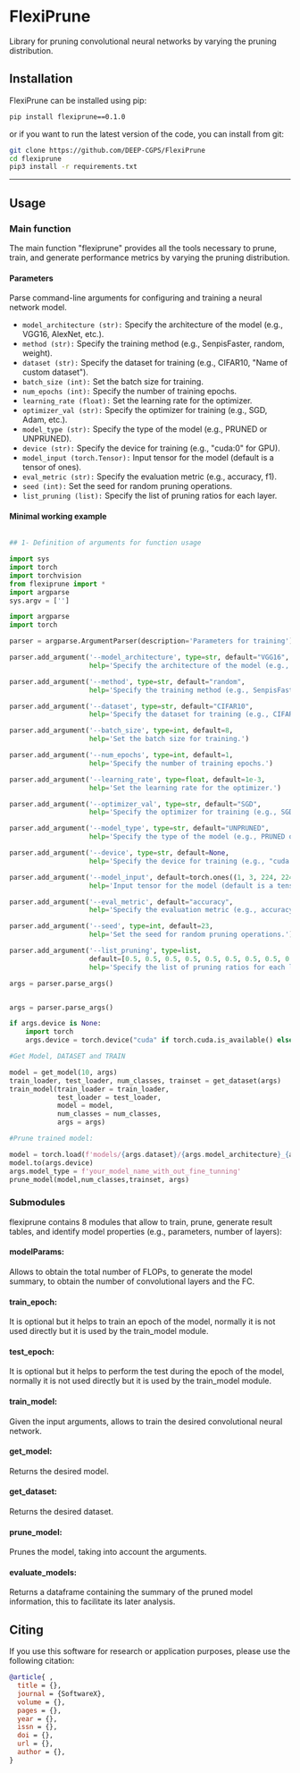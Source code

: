 # FlexiPrune

Library for pruning convolutional neural networks by varying the pruning distribution.

## Installation

FlexiPrune can be installed using pip:

```bash
pip install flexiprune==0.1.0
```

or if you want to run the latest version of the code, you can install from git:

```bash
git clone https://github.com/DEEP-CGPS/FlexiPrune
cd flexiprune
pip3 install -r requirements.txt
```

****

## Usage

### Main function

The main function "flexiprune"  provides all the tools necessary to prune, train, and generate performance metrics by varying the pruning distribution. 

#### Parameters

Parse command-line arguments for configuring and training a neural network model.
    
- `model_architecture (str):` Specify the architecture of the model (e.g., VGG16, AlexNet, etc.).
- `method (str):` Specify the training method (e.g., SenpisFaster, random, weight).
- `dataset (str):` Specify the dataset for training (e.g., CIFAR10, "Name of custom dataset").
- `batch_size (int):` Set the batch size for training.
- `num_epochs (int):` Specify the number of training epochs.
- `learning_rate (float):` Set the learning rate for the optimizer.
- `optimizer_val (str):` Specify the optimizer for training (e.g., SGD, Adam, etc.).
- `model_type (str):` Specify the type of the model (e.g., PRUNED or UNPRUNED).
- `device (str):` Specify the device for training (e.g., "cuda:0" for GPU).
- `model_input (torch.Tensor):` Input tensor for the model (default is a tensor of ones).
- `eval_metric (str):` Specify the evaluation metric (e.g., accuracy, f1).
- `seed (int):` Set the seed for random pruning operations.
- `list_pruning (list):` Specify the list of pruning ratios for each layer.

#### Minimal working example

```python

## 1- Definition of arguments for function usage

import sys
import torch
import torchvision
from flexiprune import *
import argparse
sys.argv = ['']

import argparse
import torch

parser = argparse.ArgumentParser(description='Parameters for training')

parser.add_argument('--model_architecture', type=str, default="VGG16", 
                    help='Specify the architecture of the model (e.g., VGG16, AlexNet, etc.).')

parser.add_argument('--method', type=str, default="random", 
                    help='Specify the training method (e.g., SenpisFaster, random, weight).')

parser.add_argument('--dataset', type=str, default="CIFAR10", 
                    help='Specify the dataset for training (e.g., CIFAR10, "Name of custom dataset").')

parser.add_argument('--batch_size', type=int, default=8, 
                    help='Set the batch size for training.')

parser.add_argument('--num_epochs', type=int, default=1, 
                    help='Specify the number of training epochs.')

parser.add_argument('--learning_rate', type=float, default=1e-3, 
                    help='Set the learning rate for the optimizer.')

parser.add_argument('--optimizer_val', type=str, default="SGD", 
                    help='Specify the optimizer for training (e.g., SGD, Adam, etc.).')

parser.add_argument('--model_type', type=str, default="UNPRUNED", 
                    help='Specify the type of the model (e.g., PRUNED or UNPRUNED).')

parser.add_argument('--device', type=str, default=None, 
                    help='Specify the device for training (e.g., "cuda:0" for GPU).')

parser.add_argument('--model_input', default=torch.ones((1, 3, 224, 224)), 
                    help='Input tensor for the model (default is a tensor of ones).')

parser.add_argument('--eval_metric', default="accuracy", 
                    help='Specify the evaluation metric (e.g., accuracy, f1).')

parser.add_argument('--seed', type=int, default=23, 
                    help='Set the seed for random pruning operations.')

parser.add_argument('--list_pruning', type=list, 
                    default=[0.5, 0.5, 0.5, 0.5, 0.5, 0.5, 0.5, 0.5, 0.5, 0.5, 0.5, 0.5, 0.5, 0.5, 0.5, 0], 
                    help='Specify the list of pruning ratios for each layer.')

args = parser.parse_args()


args = parser.parse_args()

if args.device is None:
    import torch
    args.device = torch.device("cuda" if torch.cuda.is_available() else "cpu")

#Get Model, DATASET and TRAIN

model = get_model(10, args)
train_loader, test_loader, num_classes, trainset = get_dataset(args)
train_model(train_loader = train_loader,
            test_loader = test_loader,
            model = model,
            num_classes = num_classes,
            args = args)

#Prune trained model:

model = torch.load(f'models/{args.dataset}/{args.model_architecture}_{args.dataset}_{args.model_type}.pth')
model.to(args.device)
args.model_type = f'your_model_name_with_out_fine_tunning'
prune_model(model,num_classes,trainset, args)

```

### Submodules

flexiprune contains 8 modules that allow to train, prune, generate result tables, and identify model properties (e.g., parameters, number of layers):

#### modelParams:

Allows to obtain the total number of FLOPs, to generate the model summary, to obtain the number of convolutional layers and the FC.

#### train_epoch:

It is optional but it helps to train an epoch of the model, normally it is not used directly but it is used by the train_model module.

#### test_epoch:

It is optional but it helps to perform the test during the epoch of the model, normally it is not used directly but it is used by the train_model module.

#### train_model:

Given the input arguments, allows to train the desired convolutional neural network.

#### get_model:

Returns the desired model.

#### get_dataset:

Returns the desired dataset.

#### prune_model:

Prunes the model, taking into account the arguments.

#### evaluate_models:

Returns a dataframe containing the summary of the pruned model information, this to facilitate its later analysis.

## Citing

If you use this software for research or application purposes, please use the following citation:

```bibtex
@article{ ,
  title = {},
  journal = {SoftwareX},
  volume = {},
  pages = {},
  year = {},
  issn = {},
  doi = {},
  url = {},
  author = {},
}
